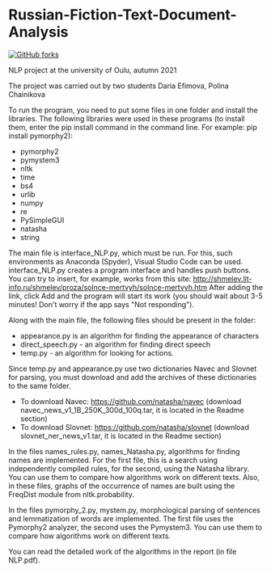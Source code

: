 # Russian-Fiction-Text-Document-Analysis
[![GitHub forks](https://img.shields.io/github/forks/mu-stardash/Russian-Fiction-Text-Document-Analysis?color=pink&style=plastic)](https://github.com/mu-stardash/Russian-Fiction-Text-Document-Analysis/network)

NLP project at the university of Oulu, autumn 2021

The project was carried out by two students Daria Efimova, Polina Chainikova

To run the program, you need to put some files in one folder and install the libraries.
The following libraries were used in these programs (to install them, enter the pip install command in the command line. For example: pip install pymorphy2): 
- pymorphy2
- pymystem3
- nltk
- time
- bs4
- urlib
- numpy
- re
- PySimpleGUI
- natasha
- string

The main file is interface_NLP.py, which must be run. For this, such environments as Anaconda (Spyder), Visual Studio Code can be used.
interface_NLP.py creates a program interface and handles push buttons. You can try to insert, for example, works from this site: http://shmelev.lit-info.ru/shmelev/proza/solnce-mertvyh/solnce-mertvyh.htm
After adding the link, click Add and the program will start its work (you should wait about 3-5 minutes! Don't worry if the app says "Not responding"). 

Along with the main file, the following files should be present in the folder:
- appearance.py is an algorithm for finding the appearance of characters
- direct_speech.py - an algorithm for finding direct speech
- temp.py - an algorithm for looking for actions.

Since temp.py and appearance.py use two dictionaries Navec and Slovnet for parsing, you must download and add the archives of these dictionaries to the same folder.
- To download Navec: https://github.com/natasha/navec (download navec_news_v1_1B_250K_300d_100q.tar, it is located in the Readme section)
- To download Slovnet: https://github.com/natasha/slovnet (download slovnet_ner_news_v1.tar, it is located in the Readme section)

In the files names_rules.py, names_Natasha.py, algorithms for finding names are implemented. For the first file, this is a search using independently compiled rules, for the second, using the Natasha library. You can use them to compare how algorithms work on different texts. Also, in these files, graphs of the occurrence of names are built using the FreqDist module from nltk.probability.

In the files pymorphy_2.py, mystem.py, morphological parsing of sentences and lemmatization of words are implemented. The first file uses the Pymorphy2 analyzer, the second uses the Pymystem3. You can use them to compare how algorithms work on different texts.

You can read the detailed work of the algorithms in the report (in file NLP.pdf).
